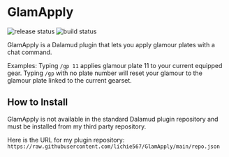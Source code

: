 # GlamApply

![release status](https://github.com/lichie567/GlamApply/actions/workflows/release.yml/badge.svg)
![build status](https://github.com/lichie567/GlamApply/actions/workflows/build-debug.yml/badge.svg?branch=main)

GlamApply is a Dalamud plugin that lets you apply glamour plates with a chat command.

Examples: 
Typing `/gp 11` applies glamour plate 11 to your current equipped gear. 
Typing `/gp` with no plate number will reset your glamour to the glamour plate linked to the current gearset.

## How to Install

GlamApply is not available in the standard Dalamud plugin repository and must be installed from my third party repository.

Here is the URL for my plugin repository: `https://raw.githubusercontent.com/lichie567/GlamApply/main/repo.json`